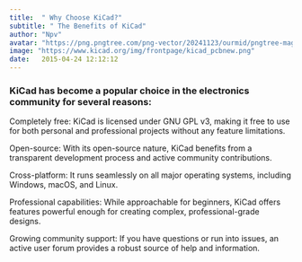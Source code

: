 ```yaml
---
title:  " Why Choose KiCad?"
subtitle: " The Benefits of KiCad"
author: "Npv"
avatar: "https://png.pngtree.com/png-vector/20241123/ourmid/pngtree-magical-book-world-illustration-png-image_14551987.png"
image: "https://www.kicad.org/img/frontpage/kicad_pcbnew.png"
date:   2015-04-24 12:12:12
---
```


### KiCad has become a popular choice in the electronics community for several reasons:

Completely free: KiCad is licensed under GNU GPL v3, making it free to use for both personal and professional projects without any feature limitations.

Open-source: With its open-source nature, KiCad benefits from a transparent development process and active community contributions.

Cross-platform: It runs seamlessly on all major operating systems, including Windows, macOS, and Linux.

Professional capabilities: While approachable for beginners, KiCad offers features powerful enough for creating complex, professional-grade designs.

Growing community support: If you have questions or run into issues, an active user forum provides a robust source of help and information.

